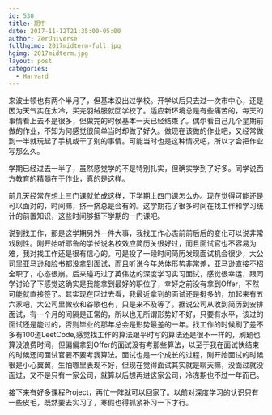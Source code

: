 ```yaml
---
id: 530
title: 期中
date: 2017-11-12T21:35:00-05:00
author: ZerUniverse
fullhgimg: 2017midterm-full.jpg
hgimg: 2017midterm.jpg
layout: post
categories:
  - Harvard
---
```


来波士顿也有两个半月了，但基本没出过学校。开学以后只去过一次市中心，还是因为天气实在太冷，买完羽绒服就回学校了。适应新环境总是有些痛苦的，每天的事情看上去不是很多，但做完的时候基本一天已经结束了<!--more-->。偶尔看自己几个星期前做的作业，不知为何感觉很简单当时却做了好久。做现在该做的作业吧，又经常做到一半就玩起了手机或干了别的事情。可能当时也是这种情况吧，所以才会把作业写那么久。

学期已经过去一半了，虽然感觉学的不是特别扎实，但确实学到了好多。同学说西方教育的精髓在于作业，真的是这样。

前几天经常在想上三门课就忙成这样，下学期上四门课怎么办。现在觉得可能还是可以面对的，时间嘛，挤一挤总是会有的。这学期花了很多时间在找工作和学习统计的前置知识，这些时间够抵下学期的一门课吧。

说到找工作，那是这学期另外一件大事，我找工作心态前前后后的变化可以说非常戏剧性。刚开始听耶鲁的学长说名校效应简历关很好过，而且面试官也不容易为难，我对找工作还是很有信心的。可是投了一段时间简历发现面试机会很少，大公司里亚马逊和脸书都没拿到面试，而且听说今年总体形势非常差，亚马逊直接不招全职了，心态很崩。后来碰巧过了英伟达的深度学习实习面试，感觉很幸运，跟同学讨论了下感觉这确实是我能拿到最好的职位了，幸好之前没有拿到Offer，不然可能就直接签了。其实现在回过去看，我最近拿到的面试还是挺多的，加起来有五六家吧，大公司里微软和谷歌也有，只是来不及等了。据说公司从收到简历到安排面试，有一个月的间隔是正常的，所以也无所谓形势好不好，只要有水平，该过的面试还是能过的，否则毕业的那年总会是形势最差的一年。找工作的时候刷了差不多有100道LeetCode,感觉找工作的算法跟平时写的算法还是很不一样的，刷题也算没浪费时间，但偏偏拿到Offer的面试没有考那些算法，以至于我在面试快结束的时候还问面试官要不要考我算法。面试也是一个成长的过程，刚开始面试的时候很是小心翼翼，生怕哪里表现不好，但现在觉得面试其实就是聊天嘛，没面过就没面过，又不是只有一家公司，就算以后想再进这家公司，冷冻期也不过一年而已。

接下来有好多课程Project，再忙一阵就可以回家了。以前对深度学习的认识只有一些皮毛，既然要去实习了，寒假也得抓紧补习一下才行。